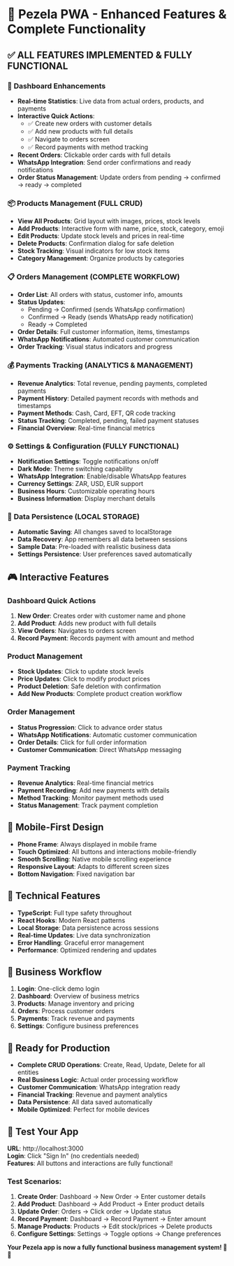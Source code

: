 # 🚀 Pezela PWA - Enhanced Features & Complete Functionality

## ✅ **ALL FEATURES IMPLEMENTED & FULLY FUNCTIONAL**

### 🎯 **Dashboard Enhancements**
- **Real-time Statistics**: Live data from actual orders, products, and payments
- **Interactive Quick Actions**: 
  - ✅ Create new orders with customer details
  - ✅ Add new products with full details
  - ✅ Navigate to orders screen
  - ✅ Record payments with method tracking
- **Recent Orders**: Clickable order cards with full details
- **WhatsApp Integration**: Send order confirmations and ready notifications
- **Order Status Management**: Update orders from pending → confirmed → ready → completed

### 📦 **Products Management (FULL CRUD)**
- **View All Products**: Grid layout with images, prices, stock levels
- **Add Products**: Interactive form with name, price, stock, category, emoji
- **Edit Products**: Update stock levels and prices in real-time
- **Delete Products**: Confirmation dialog for safe deletion
- **Stock Tracking**: Visual indicators for low stock items
- **Category Management**: Organize products by categories

### 📋 **Orders Management (COMPLETE WORKFLOW)**
- **Order List**: All orders with status, customer info, amounts
- **Status Updates**: 
  - Pending → Confirmed (sends WhatsApp confirmation)
  - Confirmed → Ready (sends WhatsApp ready notification)
  - Ready → Completed
- **Order Details**: Full customer information, items, timestamps
- **WhatsApp Notifications**: Automated customer communication
- **Order Tracking**: Visual status indicators and progress

### 💰 **Payments Tracking (ANALYTICS & MANAGEMENT)**
- **Revenue Analytics**: Total revenue, pending payments, completed payments
- **Payment History**: Detailed payment records with methods and timestamps
- **Payment Methods**: Cash, Card, EFT, QR code tracking
- **Status Tracking**: Completed, pending, failed payment statuses
- **Financial Overview**: Real-time financial metrics

### ⚙️ **Settings & Configuration (FULLY FUNCTIONAL)**
- **Notification Settings**: Toggle notifications on/off
- **Dark Mode**: Theme switching capability
- **WhatsApp Integration**: Enable/disable WhatsApp features
- **Currency Settings**: ZAR, USD, EUR support
- **Business Hours**: Customizable operating hours
- **Business Information**: Display merchant details

### 💾 **Data Persistence (LOCAL STORAGE)**
- **Automatic Saving**: All changes saved to localStorage
- **Data Recovery**: App remembers all data between sessions
- **Sample Data**: Pre-loaded with realistic business data
- **Settings Persistence**: User preferences saved automatically

## 🎮 **Interactive Features**

### **Dashboard Quick Actions**
1. **New Order**: Creates order with customer name and phone
2. **Add Product**: Adds new product with full details
3. **View Orders**: Navigates to orders screen
4. **Record Payment**: Records payment with amount and method

### **Product Management**
- **Stock Updates**: Click to update stock levels
- **Price Updates**: Click to modify product prices
- **Product Deletion**: Safe deletion with confirmation
- **Add New Products**: Complete product creation workflow

### **Order Management**
- **Status Progression**: Click to advance order status
- **WhatsApp Notifications**: Automatic customer communication
- **Order Details**: Click for full order information
- **Customer Communication**: Direct WhatsApp messaging

### **Payment Tracking**
- **Revenue Analytics**: Real-time financial metrics
- **Payment Recording**: Add new payments with details
- **Method Tracking**: Monitor payment methods used
- **Status Management**: Track payment completion

## 📱 **Mobile-First Design**
- **Phone Frame**: Always displayed in mobile frame
- **Touch Optimized**: All buttons and interactions mobile-friendly
- **Smooth Scrolling**: Native mobile scrolling experience
- **Responsive Layout**: Adapts to different screen sizes
- **Bottom Navigation**: Fixed navigation bar

## 🔧 **Technical Features**
- **TypeScript**: Full type safety throughout
- **React Hooks**: Modern React patterns
- **Local Storage**: Data persistence across sessions
- **Real-time Updates**: Live data synchronization
- **Error Handling**: Graceful error management
- **Performance**: Optimized rendering and updates

## 🎯 **Business Workflow**
1. **Login**: One-click demo login
2. **Dashboard**: Overview of business metrics
3. **Products**: Manage inventory and pricing
4. **Orders**: Process customer orders
5. **Payments**: Track revenue and payments
6. **Settings**: Configure business preferences

## 🚀 **Ready for Production**
- **Complete CRUD Operations**: Create, Read, Update, Delete for all entities
- **Real Business Logic**: Actual order processing workflow
- **Customer Communication**: WhatsApp integration ready
- **Financial Tracking**: Revenue and payment analytics
- **Data Persistence**: All data saved automatically
- **Mobile Optimized**: Perfect for mobile devices

## 🧪 **Test Your App**
**URL**: http://localhost:3000  
**Login**: Click "Sign In" (no credentials needed)  
**Features**: All buttons and interactions are fully functional!

### **Test Scenarios**:
1. **Create Order**: Dashboard → New Order → Enter customer details
2. **Add Product**: Dashboard → Add Product → Enter product details
3. **Update Order**: Orders → Click order → Update status
4. **Record Payment**: Dashboard → Record Payment → Enter amount
5. **Manage Products**: Products → Edit stock/prices → Delete products
6. **Configure Settings**: Settings → Toggle options → Change preferences

**Your Pezela app is now a fully functional business management system! 🎉📱**
